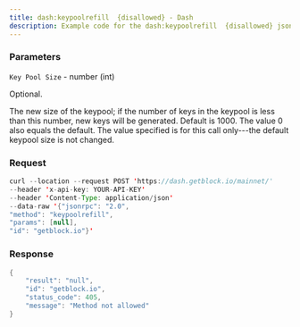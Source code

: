```yaml
---
title: dash:keypoolrefill  {disallowed} - Dash
description: Example code for the dash:keypoolrefill  {disallowed} json-rpc method. Сomplete guide on how to use dash:keypoolrefill  {disallowed} json-rpc in GetBlock.io Web3 documentation.
---
```


### Parameters


`Key Pool Size` - number (int)

Optional.

The new size of the keypool; if the number of keys in the keypool is
less than this number, new keys will be generated. Default is 1000. The
value 0 also equals the default. The value specified is for this call
only---the default keypool size is not changed.

### Request

``` java
curl --location --request POST 'https://dash.getblock.io/mainnet/' 
--header 'x-api-key: YOUR-API-KEY' 
--header 'Content-Type: application/json' 
--data-raw '{"jsonrpc": "2.0",
"method": "keypoolrefill",
"params": [null],
"id": "getblock.io"}'
```

###  Response

``` java
{
    "result": "null",
    "id": "getblock.io",
    "status_code": 405,
    "message": "Method not allowed"
}
```

